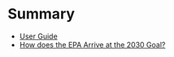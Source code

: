 # Summary

* [User Guide](user_guide.md)
* [How does the EPA Arrive at the 2030 Goal?](how_does_the_epa_arrive_at_the_2030_goal.md)

